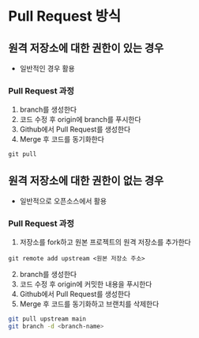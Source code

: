 # Pull Request 방식

## 원격 저장소에 대한 권한이 있는 경우
- 일반적인 경우 활용 

### Pull Request 과정
1. branch를 생성한다
2. 코드 수정 후 origin에 branch를 푸시한다
3. Github에서 Pull Request를 생성한다
4. Merge 후 코드를 동기화한다
```
git pull
```
## 원격 저장소에 대한 권한이 없는 경우
- 일반적으로 오픈소스에서 활용

### Pull Request 과정
1. 저장소를 fork하고 원본 프로젝트의 원격 저장소를 추가한다
```
git remote add upstream <원본 저장소 주소>
```
2. branch를 생성한다
3. 코드 수정 후 origin에 커밋한 내용을 푸시한다
4. Github에서 Pull Request를 생성한다
5. Merge 후 코드를 동기화하고 브랜치를 삭제한다
```bash
git pull upstream main
git branch -d <branch-name>
```
